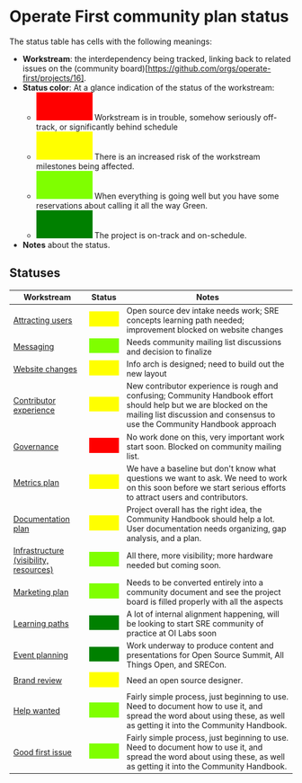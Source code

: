 # Operate First community plan status

The status table has cells with the following meanings:

* **Workstream**: the interdependency being tracked, linking back to related issues on the (community board)[https://github.com/orgs/operate-first/projects/16].
* **Status color**: At a glance indication of the status of the workstream:
  * ![RED](/pm-resources/red-100x50.png) Workstream is in trouble, somehow seriously off-track, or significantly behind schedule
  * ![YELLOW](/pm-resources/yellow-100x50.png) There is an increased risk of the workstream milestones being affected.
  * ![CHARTREUSE](/pm-resources/chartreuse-100x50.png) When everything is going well but you have some reservations about calling it all the way Green.
  * ![GREEN](/pm-resources/green-100x50.png) The project is on-track and on-schedule.
* **Notes** about the status.

## Statuses

**Workstream** | **Status** | **Notes**
---------------|------------|----------
[Attracting users][1] | ![YELLOW](/pm-resources/yellow-100x50.png) | Open source dev intake needs work; SRE concepts learning path needed; improvement blocked on website changes
[Messaging][2] | ![CHARTREUSE](/pm-resources/chartreuse-100x50.png) | Needs community mailing list discussions and decision to finalize
[Website changes][3] | ![YELLOW](/pm-resources/yellow-100x50.png) | Info arch is designed; need to build out the new layout
[Contributor experience][4] | ![YELLOW](/pm-resources/yellow-100x50.png) | New contributor experience is rough and confusing; Community Handbook effort should help but we are blocked on the mailing list discussion and consensus to use the Community Handbook approach
[Governance][5] | ![RED](/pm-resources/red-100x50.png) | No work done on this, very important work start soon. Blocked on community mailing list.
[Metrics plan][6] | ![YELLOW](/pm-resources/yellow-100x50.png) | We have a baseline but don't know what questions we want to ask. We need to work on this soon before we start serious efforts to attract users and contributors.
[Documentation plan][7] | ![YELLOW](/pm-resources/yellow-100x50.png) | Project overall has the right idea, the Community Handbook should help a lot. User documentation needs organizing, gap analysis, and a plan.
[Infrastructure (visibility, resources)][9] | ![CHARTREUSE](/pm-resources/chartreuse-100x50.png) | All there, more visibility; more hardware needed but coming soon.
[Marketing plan][8] | ![CHARTREUSE](/pm-resources/chartreuse-100x50.png) | Needs to be converted entirely into a community document and see the project board is filled properly with all the aspects
[Learning paths][10] | ![GREEN](/pm-resources/green-100x50.png) | A lot of internal alignment happening, will be looking to start SRE community of practice at OI Labs soon
[Event planning][11] | ![GREEN](/pm-resources/green-100x50.png) | Work underway to produce content and  presentations for Open Source Summit, All Things Open, and SRECon.
[Brand review][12] | ![YELLOW](/pm-resources/yellow-100x50.png) | Need an open source designer.
[Help wanted][13] | ![CHARTREUSE](/pm-resources/chartreuse-100x50.png) | Fairly simple process, just beginning to use. Need to document how to use it, and spread the word about using these, as well as getting it into the Community Handbook.
[Good first issue][14] | ![CHARTREUSE](/pm-resources/chartreuse-100x50.png) | Fairly simple process, just beginning to use. Need to document how to use it, and spread the word about using these, as well as getting it into the Community Handbook.

[1]:https://github.com/orgs/operate-first/projects/16?card_filter_query=label%3Aarea%2Fuser
[2]:https://github.com/orgs/operate-first/projects/16?card_filter_query=label%3Akind%2Fmarketing
[3]:https://github.com/orgs/operate-first/projects/16?card_filter_query=label%3Akind%2Fwebsite
[4]:https://github.com/orgs/operate-first/projects/16?card_filter_query=label%3Akind%2Fexperience+label%3Aarea%2Fcommunity
[5]:https://github.com/orgs/operate-first/projects/16?card_filter_query=label%3Akind%2Fexperience+label%3Aarea%2Fcontributor
[6]:https://github.com/orgs/operate-first/projects/16?card_filter_query=label%3Akind%2Fmetrics
[7]:https://github.com/orgs/operate-first/projects/16?card_filter_query=label%3Akind%2Fdocumentation
[8]:https://github.com/orgs/operate-first/projects/16?card_filter_query=label%3Akind%2Fmarketing
[9]:https://github.com/orgs/operate-first/projects/16?card_filter_query=label%3Aarea%2Fcommunity+label%3Akind%2Fexperience
[10]:https://github.com/orgs/operate-first/projects/16?card_filter_query=label%3Akind%2Ftraining
[11]:https://github.com/orgs/operate-first/projects/16?card_filter_query=label%3Aarea%2Fcommunity+label%3Akind%2Fmarketing
[12]:https://github.com/orgs/operate-first/projects/16?card_filter_query=label%3Aarea%2Fcommunity+label%3Akind%2Fmarketing
[13]:https://github.com/orgs/operate-first/projects/16?card_filter_query=label%3A%22help+wanted%22
[14]:https://github.com/orgs/operate-first/projects/16?card_filter_query=label%3A%22good+first+issue%22
